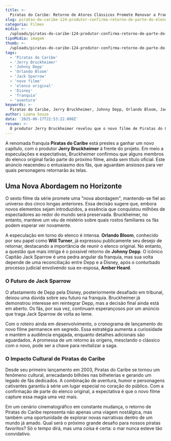```yaml
---
title: >-
  Piratas do Caribe: Retorno de Atores Clássicos Promete Renovar a Franquia
slug: piratas-do-caribe-124-produtor-confirma-retorno-de-parte-do-elenco-original-em-novo-filme
categoria: Filmes
midia: >-
  /uploads/piratas-do-caribe-124-produtor-confirma-retorno-de-parte-do-elenco-original-em-novo-filme-thumb.jpg
tipoMidia: imagem
thumb: >-
  /uploads/piratas-do-caribe-124-produtor-confirma-retorno-de-parte-do-elenco-original-em-novo-filme-thumb.jpg
tags:
  - 'Piratas do Caribe'
  - 'Jerry Bruckheimer'
  - 'Johnny Depp'
  - 'Orlando Bloom'
  - 'Jack Sparrow'
  - 'novo filme'
  - 'elenco original'
  - 'Disney'
  - 'franquia'
  - 'aventura'
keywords: >-
  Piratas do Caribe, Jerry Bruckheimer, Johnny Depp, Orlando Bloom, Jack Sparrow, novo filme, elenco original, Disney, franquia, aventura
author: Luana Souza
data: '2025-06-17T22:53:22.000Z'
resumo: >-
  O produtor Jerry Bruckheimer revelou que o novo filme de Piratas do Caribe trará de volta parte do elenco original, enquanto introduz uma nova perspectiva na saga. O mistério sobre quais atores retornarão mantém os fãs ansiosos por novidades.
---
```


A renomada franquia **Piratas do Caribe** está prestes a ganhar um novo capítulo, com o produtor **Jerry Bruckheimer** à frente do projeto. Em meio a especulações e expectativas, Bruckheimer confirmou que alguns membros do elenco original farão parte do próximo filme, ainda sem título oficial. Este anúncio reacendeu o entusiasmo dos fãs, que aguardam ansiosos para ver quais personagens retornarão às telas.

## Uma Nova Abordagem no Horizonte

O sexto filme da série promete uma "nova abordagem", mantendo-se fiel ao universo dos cinco longas anteriores. Essa decisão sugere que, embora novos elementos sejam introduzidos, a essência que conquistou milhões de espectadores ao redor do mundo será preservada. Bruckheimer, no entanto, manteve um véu de mistério sobre quais rostos familiares os fãs podem esperar ver novamente.

A especulação em torno do elenco é intensa. **Orlando Bloom**, conhecido por seu papel como **Will Turner**, já expressou publicamente seu desejo de retornar, destacando a importância de reunir o elenco original. No entanto, a questão que mais intriga é o possível retorno de **Johnny Depp**. O icônico Capitão Jack Sparrow é uma pedra angular da franquia, mas sua volta depende de uma reconciliação entre Depp e a Disney, após o conturbado processo judicial envolvendo sua ex-esposa, **Amber Heard**.

### O Futuro de Jack Sparrow

O afastamento de Depp pela Disney, posteriormente desafiado em tribunal, deixou uma dúvida sobre seu futuro na franquia. Bruckheimer já demonstrou interesse em reintegrar Depp, mas a decisão final ainda está em aberto. Os fãs, por sua vez, continuam esperançosos por um anúncio que traga Jack Sparrow de volta ao leme.

Com o roteiro ainda em desenvolvimento, o cronograma de lançamento do novo filme permanece em segredo. Essa estratégia aumenta a curiosidade e mantém a audiência engajada, enquanto detalhes adicionais são aguardados. A promessa de um retorno às origens, mesclando o clássico com o novo, pode ser a chave para revitalizar a saga.

### O Impacto Cultural de Piratas do Caribe

Desde seu primeiro lançamento em 2003, Piratas do Caribe se tornou um fenômeno cultural, arrecadando bilhões nas bilheterias e gerando um legado de fãs dedicados. A combinação de aventura, humor e personagens cativantes garantiu à série um lugar especial no coração do público. Com a confirmação de parte do elenco original, a expectativa é que o novo filme capture essa magia uma vez mais.

Em um cenário cinematográfico em constante mudança, o retorno de Piratas do Caribe representa não apenas uma viagem nostálgica, mas também uma oportunidade de explorar novas narrativas dentro de um mundo já amado. Qual será o próximo grande desafio para nossos piratas favoritos? Só o tempo dirá, mas uma coisa é certa: o mar nunca esteve tão convidativo.